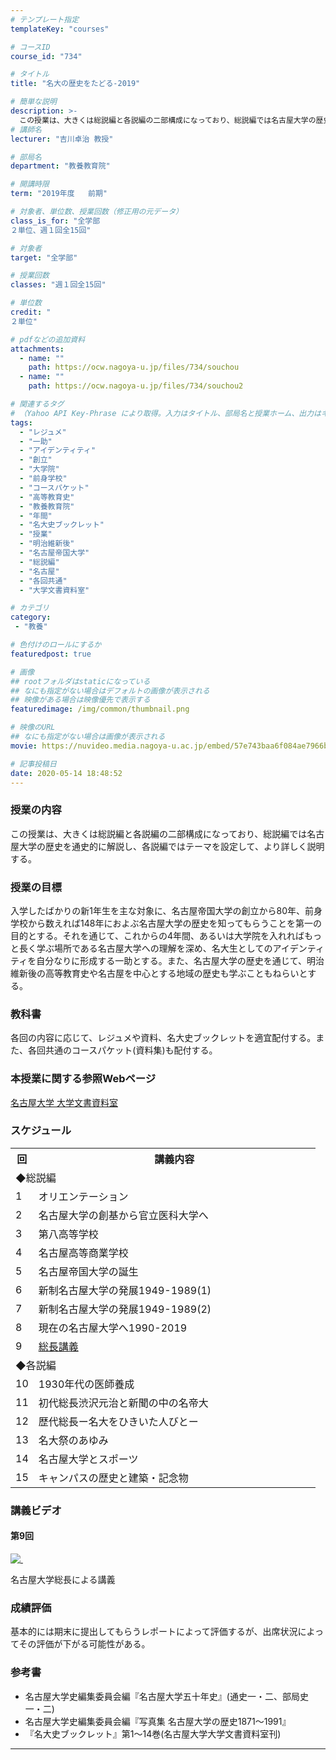 ```yaml
---
# テンプレート指定
templateKey: "courses"

# コースID
course_id: "734"

# タイトル
title: "名大の歴史をたどる-2019"

# 簡単な説明
description: >-
  この授業は、大きくは総説編と各説編の二部構成になっており、総説編では名古屋大学の歴史を通史的に解説し、各説編ではテーマを設定して、より詳しく説明する。 ....
# 講師名
lecturer: "吉川卓治 教授"

# 部局名
department: "教養教育院"

# 開講時限
term: "2019年度	前期"

# 対象者、単位数、授業回数（修正用の元データ）
class_is_for: "全学部
２単位、週１回全15回"

# 対象者
target: "全学部"

# 授業回数
classes: "週１回全15回"

# 単位数
credit: "
２単位"

# pdfなどの追加資料
attachments:
  - name: "" 
    path: https://ocw.nagoya-u.jp/files/734/souchou
  - name: "" 
    path: https://ocw.nagoya-u.jp/files/734/souchou2

# 関連するタグ
# （Yahoo API Key-Phrase により取得。入力はタイトル、部局名と授業ホーム、出力はキーフレーズ（tags））
tags:
  - "レジュメ"
  - "一助"
  - "アイデンティティ"
  - "創立"
  - "大学院"
  - "前身学校"
  - "コースパケット"
  - "高等教育史"
  - "教養教育院"
  - "年間"
  - "名大史ブックレット"
  - "授業"
  - "明治維新後"
  - "名古屋帝国大学"
  - "総説編"
  - "名古屋"
  - "各回共通"
  - "大学文書資料室"

# カテゴリ
category:
 - "教養"

# 色付けのロールにするか
featuredpost: true

# 画像
## rootフォルダはstaticになっている
## なにも指定がない場合はデフォルトの画像が表示される
## 映像がある場合は映像優先で表示する
featuredimage: /img/common/thumbnail.png

# 映像のURL
## なにも指定がない場合は画像が表示される
movie: https://nuvideo.media.nagoya-u.ac.jp/embed/57e743baa6f084ae7966b4ca657488f58514e9a0

# 記事投稿日
date: 2020-05-14 18:48:52
---
```


### 授業の内容

この授業は、大きくは総説編と各説編の二部構成になっており、総説編では名古屋大学の歴史を通史的に解説し、各説編ではテーマを設定して、より詳しく説明する。









### 授業の目標

入学したばかりの新1年生を主な対象に、名古屋帝国大学の創立から80年、前身学校から数えれば148年におよぶ名古屋大学の歴史を知ってもらうことを第一の目的とする。それを通じて、これからの4年間、あるいは大学院を入れればもっと長く学ぶ場所である名古屋大学への理解を深め、名大生としてのアイデンティティを自分なりに形成する一助とする。また、名古屋大学の歴史を通じて、明治維新後の高等教育史や名古屋を中心とする地域の歴史も学ぶこともねらいとする。 

### 教科書

各回の内容に応じて、レジュメや資料、名大史ブックレットを適宜配付する。また、各回共通のコースパケット(資料集)も配付する。

### 本授業に関する参照Webページ

[名古屋大学 大学文書資料室](http://nua.jimu.nagoya-u.ac.jp/)



<h3>スケジュール</h3>
<table class="basic" width="455">
<tr>
<th width="20" class="center">回</th>
<th width="435" class="center">講義内容</th>
</tr>
<tr>
<td colspan="2">◆総説編</td>
</tr>
<tr>
<td width="20" class="center">1</td>
<td width="435" class="center">オリエンテーション</td>
<tr>
</tr>
<td width="20" class="center">2</td>
<td width="435" class="center">名古屋大学の創基から官立医科大学へ</td>
<tr>
</tr>
<td width="20" class="center">3</td>
<td width="435" class="center">第八高等学校</td>
<tr>
</tr>
<td width="20" class="center">4</td>
<td width="435" class="center">名古屋高等商業学校</td>
<tr>
</tr>
<td width="20" class="center">5</td>
<td width="435" class="center">名古屋帝国大学の誕生</td>
<tr>
</tr>
<td width="20" class="center">6</td>
<td width="435" class="center">新制名古屋大学の発展1949-1989(1)</td>
<tr>
</tr>
<td width="20" class="center">7</td>
<td width="435" class="center">新制名古屋大学の発展1949-1989(2) </td>
<tr>
</tr>
<td width="20" class="center">8</td>
<td width="435" class="center">現在の名古屋大学へ1990-2019
</td>
</tr>
<td width="20" class="center">9</td>
<td width="435" class="center"><a href="https://nuvideo.media.nagoya-u.ac.jp/embed/57e743baa6f084ae7966b4ca657488f58514e9a0">総長講義</a>
<tr>
<td colspan="2">◆各説編</td>
</tr>
</tr>
<td width="20" class="center">10</td>
<td width="435" class="center">1930年代の医師養成</td>
<tr>
<tr>
<td width="20" class="center">11</td>
<td width="435" class="center">初代総長渋沢元治と新聞の中の名帝大</td>
</tr>
<tr>
<td width="20" class="center">12</td>
<td width="435" class="center">歴代総長ー名大をひきいた人びとー</td>
</tr>
<tr>
<td width="20" class="center">13</td>
<td width="435" class="center">名大祭のあゆみ</td>
</tr>
<tr>
<td width="20" class="center">14</td>
<td width="435" class="center">名古屋大学とスポーツ</td>
</tr>
<tr>
<td width="20" class="center">15</td>
<td width="435" class="center">キャンパスの歴史と建築・記念物</td>
</tr>
</table>


### 講義ビデオ

#### 第9回

<a  target="blank" href="https://nuvideo.media.nagoya-u.ac.jp/embed/57e743baa6f084ae7966b4ca657488f58514e9a0">![&nbsp;](https://ocw.nagoya-u.jp/files/734/souchou2) </a>

名古屋大学総長による講義







### 成績評価

基本的には期末に提出してもらうレポートによって評価するが、出席状況によってその評価が下がる可能性がある。


### 参考書

* 名古屋大学史編集委員会編『名古屋大学五十年史』(通史一・二、部局史一・二)
* 名古屋大学史編集委員会編『写真集 名古屋大学の歴史1871～1991』
*	『名大史ブックレット』第1～14巻(名古屋大学大学文書資料室刊)



-----